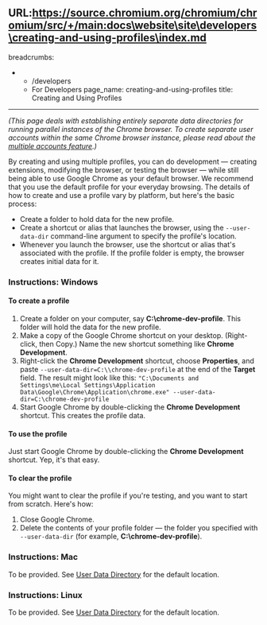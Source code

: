 URL:https://source.chromium.org/chromium/chromium/src/+/main:docs\website\site\developers\creating-and-using-profiles\index.md
---
breadcrumbs:
- - /developers
  - For Developers
page_name: creating-and-using-profiles
title: Creating and Using Profiles
---

*(This page deals with establishing entirely separate data directories for
running parallel instances of the Chrome browser. To create separate user
accounts within the same Chrome browser instance, please read about the
[multiple accounts feature](/user-experience/multi-profiles).)*

By creating and using multiple profiles, you can do development — creating
extensions, modifying the browser, or testing the browser — while still being
able to use Google Chrome as your default browser. We recommend that you use the
default profile for your everyday browsing.
The details of how to create and use a profile vary by platform, but here's the
basic process:

*   Create a folder to hold data for the new profile.
*   Create a shortcut or alias that launches the browser, using the
            `--user-data-dir` command-line argument to specify the profile's
            location.
*   Whenever you launch the browser, use the shortcut or alias that's
            associated with the profile. If the profile folder is empty, the
            browser creates initial data for it.

### Instructions: Windows

#### To create a profile

1.  Create a folder on your computer, say **C:\\chrome-dev-profile**.
            This folder will hold the data for the new profile.
2.  Make a copy of the Google Chrome shortcut on your desktop.
            (Right-click, then Copy.) Name the new shortcut something like
            **Chrome Development**.
3.  Right-click the **Chrome Development** shortcut, choose
            **Properties**, and paste `--user-data-dir=C:\\chrome-dev-profile`
            at the end of the **Target** field. The result might look like this:
    `"C:\Documents and Settings\me\Local Settings\Application
    Data\Google\Chrome\Application\chrome.exe"
    --user-data-dir=C:\chrome-dev-profile`
4.  Start Google Chrome by double-clicking the **Chrome Development**
            shortcut. This creates the profile data.

#### To use the profile

Just start Google Chrome by double-clicking the **Chrome Development** shortcut.
Yep, it's that easy.

#### To clear the profile

You might want to clear the profile if you're testing, and you want to start
from scratch. Here's how:

1.  Close Google Chrome.
2.  Delete the contents of your profile folder — the folder you
            specified with `--user-data-dir` (for example,
            **C:\\chrome-dev-profile**).

### Instructions: Mac

To be provided. See [User Data Directory](/user-experience/user-data-directory)
for the default location.

### Instructions: Linux

To be provided. See [User Data Directory](/user-experience/user-data-directory)
for the default location.
